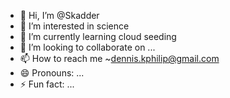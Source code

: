 - 👋 Hi, I’m @Skadder
- 👀 I’m interested in science
- 🌱 I’m currently learning cloud seeding
- 💞️ I’m looking to collaborate on ...
- 📫 How to reach me ~dennis.kphilip@gmail.com
- 😄 Pronouns: ...
- ⚡ Fun fact: ...

<!---
Skadder/Skadder is a ✨ special ✨ repository because its `README.md` (this file) appears on your GitHub profile.
You can click the Preview link to take a look at your changes.
--->
